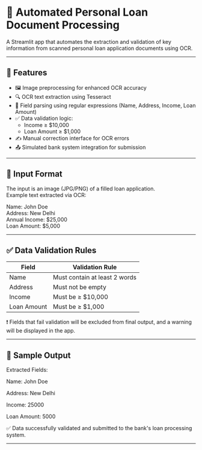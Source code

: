 # 🏦 Automated Personal Loan Document Processing

A Streamlit app that automates the extraction and validation of key information from scanned personal loan application documents using OCR.

---

## 🚀 Features

- 🖼️ Image preprocessing for enhanced OCR accuracy  
- 🔍 OCR text extraction using Tesseract  
- 📄 Field parsing using regular expressions (Name, Address, Income, Loan Amount)  
- ✅ Data validation logic:
  - Income ≥ $10,000
  - Loan Amount ≥ $1,000  
- ✍️ Manual correction interface for OCR errors  
- 📤 Simulated bank system integration for submission  

---

## 📄 Input Format

The input is an image (JPG/PNG) of a filled loan application.  
Example text extracted via OCR:

Name: John Doe  
Address: New Delhi   
Annual Income: $25,000   
Loan Amount: $5,000  

---

## ✅ Data Validation Rules

| Field        | Validation Rule                 |
|--------------|----------------------------------|
| Name         | Must contain at least 2 words    |
| Address      | Must not be empty                |
| Income       | Must be ≥ $10,000                |
| Loan Amount  | Must be ≥ $1,000                 |

❗ Fields that fail validation will be excluded from final output, and a warning will be displayed in the app.

---

## 🤖 Sample Output

Extracted Fields:

Name: John Doe

Address: New Delhi

Income: 25000

Loan Amount: 5000

✅ Data successfully validated and submitted to the bank's loan processing system.


---


